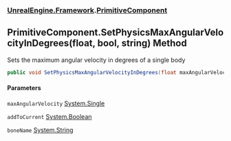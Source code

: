 ### [UnrealEngine.Framework](./UnrealEngine-Framework.md 'UnrealEngine.Framework').[PrimitiveComponent](./PrimitiveComponent.md 'UnrealEngine.Framework.PrimitiveComponent')
## PrimitiveComponent.SetPhysicsMaxAngularVelocityInDegrees(float, bool, string) Method
Sets the maximum angular velocity in degrees of a single body  
```csharp
public void SetPhysicsMaxAngularVelocityInDegrees(float maxAngularVelocity, bool addToCurrent=false, string boneName=null);
```
#### Parameters
<a name='UnrealEngine-Framework-PrimitiveComponent-SetPhysicsMaxAngularVelocityInDegrees(float_bool_string)-maxAngularVelocity'></a>
`maxAngularVelocity` [System.Single](https://docs.microsoft.com/en-us/dotnet/api/System.Single 'System.Single')  
  
<a name='UnrealEngine-Framework-PrimitiveComponent-SetPhysicsMaxAngularVelocityInDegrees(float_bool_string)-addToCurrent'></a>
`addToCurrent` [System.Boolean](https://docs.microsoft.com/en-us/dotnet/api/System.Boolean 'System.Boolean')  
  
<a name='UnrealEngine-Framework-PrimitiveComponent-SetPhysicsMaxAngularVelocityInDegrees(float_bool_string)-boneName'></a>
`boneName` [System.String](https://docs.microsoft.com/en-us/dotnet/api/System.String 'System.String')  
  
